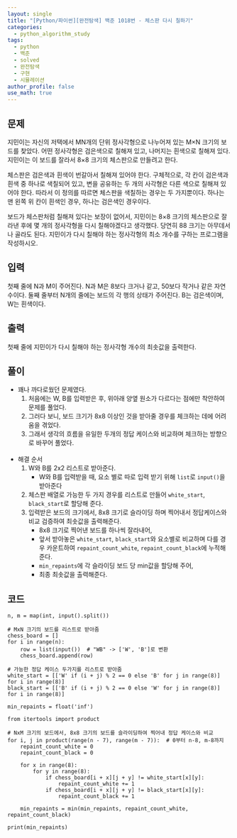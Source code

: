 ```yaml
---
layout: single
title: "[Python/파이썬][완전탐색] 백준 1018번 - 체스판 다시 칠하기"
categories:
  - python_algorithm_study
tags:
  - python
  - 백준
  - solved
  - 완전탐색
  - 구현
  - 시뮬레이션
author_profile: false
use_math: true
---
```

## 문제
지민이는 자신의 저택에서 MN개의 단위 정사각형으로 나누어져 있는 M×N 크기의 보드를 찾았다. 어떤 정사각형은 검은색으로 칠해져 있고, 나머지는 흰색으로 칠해져 있다. 지민이는 이 보드를 잘라서 8×8 크기의 체스판으로 만들려고 한다.

체스판은 검은색과 흰색이 번갈아서 칠해져 있어야 한다. 구체적으로, 각 칸이 검은색과 흰색 중 하나로 색칠되어 있고, 변을 공유하는 두 개의 사각형은 다른 색으로 칠해져 있어야 한다. 따라서 이 정의를 따르면 체스판을 색칠하는 경우는 두 가지뿐이다. 하나는 맨 왼쪽 위 칸이 흰색인 경우, 하나는 검은색인 경우이다.

보드가 체스판처럼 칠해져 있다는 보장이 없어서, 지민이는 8×8 크기의 체스판으로 잘라낸 후에 몇 개의 정사각형을 다시 칠해야겠다고 생각했다. 당연히 88 크기는 아무데서나 골라도 된다. 지민이가 다시 칠해야 하는 정사각형의 최소 개수를 구하는 프로그램을 작성하시오.

## 입력
첫째 줄에 N과 M이 주어진다. N과 M은 8보다 크거나 같고, 50보다 작거나 같은 자연수이다. 둘째 줄부터 N개의 줄에는 보드의 각 행의 상태가 주어진다. B는 검은색이며, W는 흰색이다.

## 출력
첫째 줄에 지민이가 다시 칠해야 하는 정사각형 개수의 최솟값을 출력한다.

## 풀이
- 꽤나 까다로웠던 문제였다.
	1. 처음에는 W, B를 입력받은 후, 위아래 양옆 원소가 다르다는 점에만 착안하여 문제를 풀었다.
	2. 그러다 보니, 보드 크기가 8x8 이상인 것을 받아줄 경우를 체크하는 데에 어려움을 겪었다.
	3. 그래서 생각의 흐름을 유일한 두개의 정답 케이스와 비교하며 체크하는 방향으로 바꾸어 풀었다.<br><br>
- 해결 순서
	1. W와 B를 2x2 리스트로 받아준다.
		- W와 B를 입력받을 때, 요소 별로 따로 입력 받기 위해 `list`로 `input()`을 받아준다
	2. 체스판 배열로 가능한 두 가지 경우를 리스트로 만들어 `white_start`, `black_start`로 할당해 준다.
	3. 입력받은 보드의 크기에서, 8x8 크기로 슬라이딩 하며 찍어내서 정답케이스와 비교 검증하여 최솟값을 출력해준다.
		- 8x8 크기로 찍어낸 보드를 하나씩 잘라내어,
		- 앞서 받아놓은 `white_start`, `black_start`와 요소별로 비교하며 다를 경우 카운트하여 `repaint_count_white`, `repaint_count_black`에 누적해준다.
		- `min_repaints`에 각 슬라이딩 보드 당 min값을 할당해 주어, 
		- 최종 최솟값을 출력해준다.

## 코드
```
n, m = map(int, input().split())

# MxN 크기의 보드를 리스트로 받아줌
chess_board = []
for i in range(n):
    row = list(input())  # "WB" -> ['W', 'B']로 변환
    chess_board.append(row)

# 가능한 정답 케이스 두가지를 리스트로 받아줌
white_start = [['W' if (i + j) % 2 == 0 else 'B' for j in range(8)] for i in range(8)]
black_start = [['B' if (i + j) % 2 == 0 else 'W' for j in range(8)] for i in range(8)]

min_repaints = float('inf')

from itertools import product

# NxM 크기의 보드에서, 8x8 크기의 보드를 슬라이딩하여 찍어내 정답 케이스와 비교
for i, j in product(range(n - 7), range(m - 7)):  # 0부터 n-8, m-8까지
    repaint_count_white = 0
    repaint_count_black = 0
    
    for x in range(8):
        for y in range(8):
            if chess_board[i + x][j + y] != white_start[x][y]:
                repaint_count_white += 1
            if chess_board[i + x][j + y] != black_start[x][y]:
                repaint_count_black += 1

    min_repaints = min(min_repaints, repaint_count_white, repaint_count_black)

print(min_repaints)
```

